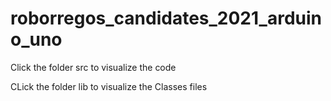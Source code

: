 # roborregos_candidates_2021_arduino_uno

Click the folder src to visualize the code

CLick the folder lib to visualize the Classes files
